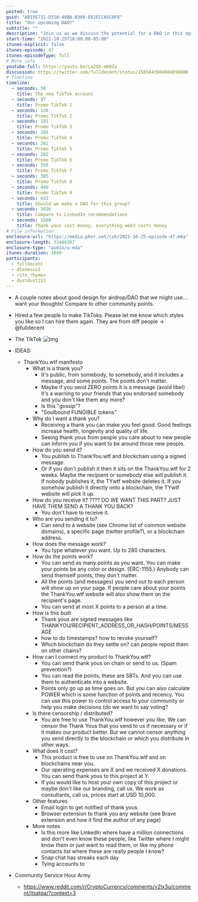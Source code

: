 ```yaml
---
posted: true
guid: "AB15E732-D31A-40BA-B366-E62ECCA5C0F8"
title: "Our upcoming DAO?"
subtitle: ""
description: "Join us as we discuss the potential for a DAO in this episode and share our thoughts on good design for airdrops and DAOs. Plus, learn about our latest TikTok ventures."
start-time: "2022-10-25T18:00:00-05:00"
itunes-explicit: false
itunes-episode: 47
itunes-episodeType: full
# More info
youtube-full: https://youtu.be/La2QX-mk0Zw
discussion: https://twitter.com/fulldecent/status/1585043904084090880
# Timeline
timeline:
  - seconds: 50
    title: The new TikTok account
  - seconds: 97
    title: Promo TikTok 1
  - seconds: 128
    title: Promo TikTok 2
  - seconds: 181
    title: Promo TikTok 3
  - seconds: 204
    title: Promo TikTok 4
  - seconds: 262
    title: Promo TikTok 5
  - seconds: 282
    title: Promo TikTok 5
  - seconds: 356
    title: Promo TikTok 7
  - seconds: 385
    title: Promo TikTok 8
  - seconds: 440
    title: Promo TikTok 9
  - seconds: 643
    title: Should we make a DAO for this group?
  - seconds: 1016
    title: Compare to LinkedIn recommendations
  - seconds: 1560
    title: Thank yous cost money, everything web3 costs money
# File information
enclosure-url: "https://media.phor.net/csh/2022-10-25-episode-47.m4a"
enclosure-length: 33440387
enclosure-type: "audio/x-m4a"
itunes-duration: 1649
participants:
  - fulldecent
  - dtedesco1
  - rito_rhymes
  - dustdust213
---
```


<!--end of quick notes-->

- A couple notes about good design for airdrop/DAO that we might use… want your thoughts! Compare to other community points.

- Hired a few people to make TikToks. Please let me know which styles you like so I can hire them again. They are from diff people → @fulldecent

- The TikTok
  ![img](https://lh7-us.googleusercontent.com/6JPnhliKeLcF-DMsHNlrwjy99u1H8tAdqUgPQZ0M9IRLrzouxDlgErip5kkhA9LMoZ7knKlCmuqq2Tx7DoSQ7YAKDcGkoug1bMhVEi5pgdHl4osEBw2A1Cegm997UzgahUaqprGtCOGOLuoh7bLWA78)

- IDEAS:

  - ThankYou.wtf manifesto
    - What is a thank you?
      - It's public, from somebody, to somebody, and it includes a message, and some points. The points don't matter.
      - Maybe if you send ZERO points it is a message (avoid libel) it's a warning to your friends that you endorsed somebody and you don't like them any more?
      - Is this "gossip"?
      - "Soulbound FUNGIBLE tokens"
    - Why do I want a thank you?
      - Receiving a thank you can make you feel good. Good feelings increase health, longevity and quality of life.
      - Seeing thank yous from people you care about to new people can inform you if you want to be around those new people.
    - How do you send it?
      - You publish to ThankYou.wtf and blockchain using a signed message.
      - Or if you don't publish it then it sits on the ThankYou.wtf for 2 weeks. Maybe the recipient or somebody else will publish it. If nobody publishes it, the TYwtf website deletes it. If you somehow publish it directly onto a blockchain, the TYwtf website will pick it up.
    - How do you receive it? ???? DO WE WANT THIS PART? JUST HAVE THEM SEND A THANK YOU BACK?
      - You don't have to receive it.
    - Who are you sending it to?
      - Can send to a website (see Chrome list of common website domains), a specific page (twitter profile?), or a blockchain address.
    - How does the message work?
      - You type whatever you want. Up to 280 characters.
    - How do the points work?
      - You can send as many points as you want. You can make your points be any color or design. (ERC-1155.) Anybody can send themself points, they don't matter.
      - All the points (and messages) you send out to each person will show up on your page. If people care about your points the ThankYou.wtf website will also show them on the recipient's page.
      - You can send at most X points to a person at a time.
    - How is this built
      - Thank yous are signed messages like
        THANKYOU/RECIPIENT_ADDRESS_OR_HASH/POINTS/MESSAGE
      - how to do timestamps? how to revoke yourself?
      - Which blockchain do they settle on? can people repost them on other chains?
    - How can I connect my product to ThankYou.wtf?
      - You can send thank yous on chain or send to us. (Spam prevention?)
      - You can read the points, these are SBTs. And you can use them to authenticate into a website.
      - Points only go up as time goes on. But you can also calculate POWER which is some function of points and recency. You can use this power to control access to your community or help you make decisions (do we want to say voting?
    - Is there censorship / distributed?
      - You are free to use ThankYou.wtf however you like. We can censor the Thank Yous that you send to us if necessary or if it makes our product better. But we cannot censor anything you send directly to the blockchain or which you distribute in other ways.
    - What does it cost?
      - This product is free to use on ThankYou.wtf and on blockchains near you.
      - Our operating expenses are X and we received X donations. You can send thank yous to this project at Y.
      - If you would like to host your own copy of this project or maybe don't like our branding, call us. We work as consultants, call us, prices start at USD 10,000.
    - Other features
      - Email login to get notified of thank yous.
      - Browser extension to thank you any website (see Brave extension and how it find the author of any page)
    - More notes
      - Is this more like LinkedIn where have a million connections and don't even know these people, like Twitter where I might know them or just want to read them, or like my phone contacts list where these are really people I know?
      - Snap chat has streaks each day
      - Tying accounts to 

- Community Service Hour Army
  - [https://www.reddit.com/r/CryptoCurrency/comments/v2lx3u/comment/itsatqa/?context=3
    ](https://www.reddit.com/r/CryptoCurrency/comments/v2lx3u/comment/itsatqa/?context=3)